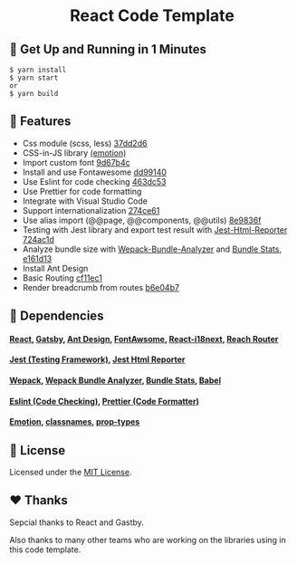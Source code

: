 <h1 align="center">
  React Code Template
</h1>

## 🚀 Get Up and Running in 1 Minutes

   ```shell
   $ yarn install
   $ yarn start
   or
   $ yarn build

   ```

## 📌 Features

* Css module (scss, less) [37dd2d6](https://github.com/vuthaiduy1990/react-code-template/commit/37dd2d669c3ee9f4e917261b0fda83c9009cf3f5)
* CSS-in-JS library [(emotion)](https://emotion.sh)
* Import custom font [9d67b4c](https://github.com/vuthaiduy1990/react-code-template/commit/9d67b4ce25cb594ebcd3aee775afc732961098e1)
* Install and use Fontawesome [dd99140](https://github.com/vuthaiduy1990/react-code-template/commit/dd99140301a3cbcaf39d0d2067f19face20fe049)
* Use Eslint for code checking [463dc53](https://github.com/vuthaiduy1990/react-code-template/commit/463dc5364ddfef7ded9368e644b4121b43e14580)
* Use Prettier for code formatting
* Integrate with Visual Studio Code
* Support internationalization [274ce61](https://github.com/vuthaiduy1990/react-code-template/commit/274ce6174475a5a595c8d8d5f6052e79a678b287)
* Use alias import (@@page, @@components, @@utils) [8e9836f](https://github.com/vuthaiduy1990/react-code-template/commit/8e9836f06511eea48258632653bb2ffa21da2955)
* Testing with Jest library and export test result with [Jest-Html-Reporter](https://github.com/Hargne/jest-html-reporter#readme) [724ac1d](https://github.com/vuthaiduy1990/react-code-template/commit/724ac1d6dc84d54bd5490965d26058e38b6cfc94)
* Analyze bundle size with [Wepack-Bundle-Analyzer](https://www.npmjs.com/package/webpack-bundle-analyzer) and [Bundle Stats](https://github.com/relative-ci/bundle-stats/tree/master/packages/cli#readme), [e161d13](https://github.com/vuthaiduy1990/react-code-template/commit/e161d132a0e475e07aa64bc2103fec8a18202eb7)
* Install Ant Design
* Basic Routing [cf11ec1](https://github.com/vuthaiduy1990/react-code-template/commit/cf11ec16ee80da47ed6ae1fce7d47df48ed33995)
* Render breadcrumb from routes [b6e04b7](https://github.com/vuthaiduy1990/react-code-template/commit/b6e04b746564bdc99bc6682566cb30f944102269)


## 🔗 Dependencies

#### [React](https://reactjs.org/), [Gatsby](https://www.gatsbyjs.org/), [Ant Design](https://ant.design/), [FontAwsome](https://fontawesome.com/), [React-i18next](https://react.i18next.com/), [Reach Router](https://reach.tech/router)
#### [Jest (Testing Framework)](https://jestjs.io/), [Jest Html Reporter](https://github.com/Hargne/jest-html-reporter#readme)
#### [Wepack](https://webpack.js.org/), [Wepack Bundle Analyzer](https://www.npmjs.com/package/webpack-bundle-analyzer), [Bundle Stats](https://github.com/relative-ci/bundle-stats/tree/master/packages/cli#readme), [Babel](https://babeljs.io/)
#### [Eslint (Code Checking)](https://eslint.org/), [Prettier (Code Formatter)](https://prettier.io/)
#### [Emotion](https://emotion.sh), [classnames](https://github.com/JedWatson/classnames), [prop-types](https://github.com/facebook/prop-types)
## :memo: License

Licensed under the [MIT License](./LICENSE).

## ❤️ Thanks

Sepcial thanks to React and Gastby.

Also thanks to many other teams who are working on the libraries using in this code template.
